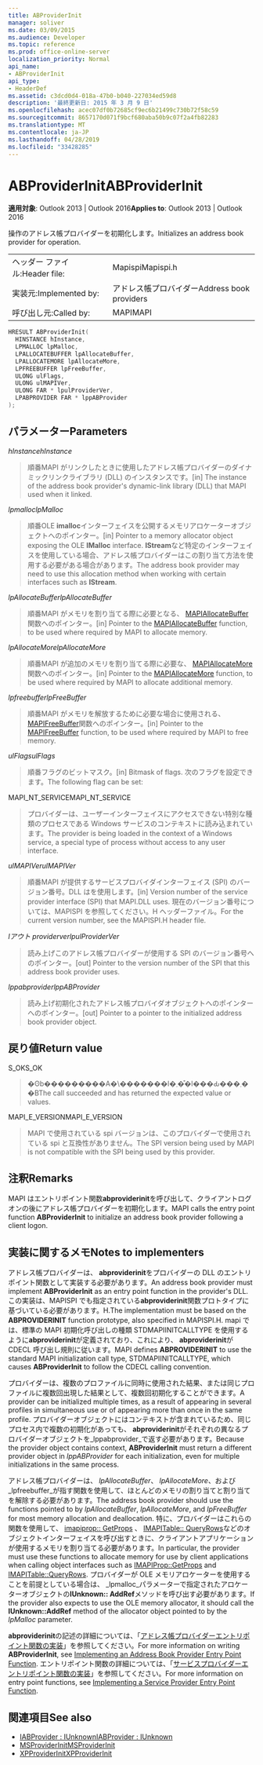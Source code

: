 ```yaml
---
title: ABProviderInit
manager: soliver
ms.date: 03/09/2015
ms.audience: Developer
ms.topic: reference
ms.prod: office-online-server
localization_priority: Normal
api_name:
- ABProviderInit
api_type:
- HeaderDef
ms.assetid: c3dcd0d4-018a-47b0-b040-227034ed59d8
description: '最終更新日: 2015 年 3 月 9 日'
ms.openlocfilehash: acec07df0b72685cf9ec6b21499c730b72f58c59
ms.sourcegitcommit: 8657170d071f9bcf680aba50b9c07f2a4fb82283
ms.translationtype: MT
ms.contentlocale: ja-JP
ms.lasthandoff: 04/28/2019
ms.locfileid: "33428285"
---
```

# <a name="abproviderinit"></a><span data-ttu-id="a25cb-103">ABProviderInit</span><span class="sxs-lookup"><span data-stu-id="a25cb-103">ABProviderInit</span></span>
 
<span data-ttu-id="a25cb-104">**適用対象**: Outlook 2013 | Outlook 2016</span><span class="sxs-lookup"><span data-stu-id="a25cb-104">**Applies to**: Outlook 2013 | Outlook 2016</span></span> 
  
<span data-ttu-id="a25cb-105">操作のアドレス帳プロバイダーを初期化します。</span><span class="sxs-lookup"><span data-stu-id="a25cb-105">Initializes an address book provider for operation.</span></span> 
  
|||
|:-----|:-----|
|<span data-ttu-id="a25cb-106">ヘッダー ファイル:</span><span class="sxs-lookup"><span data-stu-id="a25cb-106">Header file:</span></span>  <br/> |<span data-ttu-id="a25cb-107">Mapispi</span><span class="sxs-lookup"><span data-stu-id="a25cb-107">Mapispi.h</span></span>  <br/> |
|<span data-ttu-id="a25cb-108">実装元:</span><span class="sxs-lookup"><span data-stu-id="a25cb-108">Implemented by:</span></span>  <br/> |<span data-ttu-id="a25cb-109">アドレス帳プロバイダー</span><span class="sxs-lookup"><span data-stu-id="a25cb-109">Address book providers</span></span>  <br/> |
|<span data-ttu-id="a25cb-110">呼び出し元:</span><span class="sxs-lookup"><span data-stu-id="a25cb-110">Called by:</span></span>  <br/> |<span data-ttu-id="a25cb-111">MAPI</span><span class="sxs-lookup"><span data-stu-id="a25cb-111">MAPI</span></span>  <br/> |
   
```cpp
HRESULT ABProviderInit(
  HINSTANCE hInstance,
  LPMALLOC lpMalloc,
  LPALLOCATEBUFFER lpAllocateBuffer,
  LPALLOCATEMORE lpAllocateMore,
  LPFREEBUFFER lpFreeBuffer,
  ULONG ulFlags,
  ULONG ulMAPIVer,
  ULONG FAR * lpulProviderVer,
  LPABPROVIDER FAR * lppABProvider
);
```

## <a name="parameters"></a><span data-ttu-id="a25cb-112">パラメーター</span><span class="sxs-lookup"><span data-stu-id="a25cb-112">Parameters</span></span>

 <span data-ttu-id="a25cb-113">_hInstance_</span><span class="sxs-lookup"><span data-stu-id="a25cb-113">_hInstance_</span></span>
  
> <span data-ttu-id="a25cb-114">順番MAPI がリンクしたときに使用したアドレス帳プロバイダーのダイナミックリンクライブラリ (DLL) のインスタンスです。</span><span class="sxs-lookup"><span data-stu-id="a25cb-114">[in] The instance of the address book provider's dynamic-link library (DLL) that MAPI used when it linked.</span></span> 
    
 <span data-ttu-id="a25cb-115">_lpmalloc_</span><span class="sxs-lookup"><span data-stu-id="a25cb-115">_lpMalloc_</span></span>
  
> <span data-ttu-id="a25cb-116">順番OLE **imalloc**インターフェイスを公開するメモリアロケーターオブジェクトへのポインター。</span><span class="sxs-lookup"><span data-stu-id="a25cb-116">[in] Pointer to a memory allocator object exposing the OLE **IMalloc** interface.</span></span> <span data-ttu-id="a25cb-117">**IStream**など特定のインターフェイスを使用している場合、アドレス帳プロバイダーはこの割り当て方法を使用する必要がある場合があります。</span><span class="sxs-lookup"><span data-stu-id="a25cb-117">The address book provider may need to use this allocation method when working with certain interfaces such as **IStream**.</span></span> 
    
 <span data-ttu-id="a25cb-118">_lpAllocateBuffer_</span><span class="sxs-lookup"><span data-stu-id="a25cb-118">_lpAllocateBuffer_</span></span>
  
> <span data-ttu-id="a25cb-119">順番MAPI がメモリを割り当てる際に必要となる、 [MAPIAllocateBuffer](mapiallocatebuffer.md)関数へのポインター。</span><span class="sxs-lookup"><span data-stu-id="a25cb-119">[in] Pointer to the [MAPIAllocateBuffer](mapiallocatebuffer.md) function, to be used where required by MAPI to allocate memory.</span></span> 
    
 <span data-ttu-id="a25cb-120">_lpAllocateMore_</span><span class="sxs-lookup"><span data-stu-id="a25cb-120">_lpAllocateMore_</span></span>
  
> <span data-ttu-id="a25cb-121">順番MAPI が追加のメモリを割り当てる際に必要な、 [MAPIAllocateMore](mapiallocatemore.md)関数へのポインター。</span><span class="sxs-lookup"><span data-stu-id="a25cb-121">[in] Pointer to the [MAPIAllocateMore](mapiallocatemore.md) function, to be used where required by MAPI to allocate additional memory.</span></span> 
    
 <span data-ttu-id="a25cb-122">_lpfreebuffer_</span><span class="sxs-lookup"><span data-stu-id="a25cb-122">_lpFreeBuffer_</span></span>
  
> <span data-ttu-id="a25cb-123">順番MAPI がメモリを解放するために必要な場合に使用される、 [MAPIFreeBuffer](mapifreebuffer.md)関数へのポインター。</span><span class="sxs-lookup"><span data-stu-id="a25cb-123">[in] Pointer to the [MAPIFreeBuffer](mapifreebuffer.md) function, to be used where required by MAPI to free memory.</span></span> 
    
 <span data-ttu-id="a25cb-124">_ulFlags_</span><span class="sxs-lookup"><span data-stu-id="a25cb-124">_ulFlags_</span></span>
  
> <span data-ttu-id="a25cb-125">順番フラグのビットマスク。</span><span class="sxs-lookup"><span data-stu-id="a25cb-125">[in] Bitmask of flags.</span></span> <span data-ttu-id="a25cb-126">次のフラグを設定できます。</span><span class="sxs-lookup"><span data-stu-id="a25cb-126">The following flag can be set:</span></span>
    
<span data-ttu-id="a25cb-127">MAPI_NT_SERVICE</span><span class="sxs-lookup"><span data-stu-id="a25cb-127">MAPI_NT_SERVICE</span></span> 
  
> <span data-ttu-id="a25cb-128">プロバイダーは、ユーザーインターフェイスにアクセスできない特別な種類のプロセスである Windows サービスのコンテキストに読み込まれています。</span><span class="sxs-lookup"><span data-stu-id="a25cb-128">The provider is being loaded in the context of a Windows service, a special type of process without access to any user interface.</span></span> 
    
 <span data-ttu-id="a25cb-129">_ulMAPIVer_</span><span class="sxs-lookup"><span data-stu-id="a25cb-129">_ulMAPIVer_</span></span>
  
> <span data-ttu-id="a25cb-130">順番MAPI が提供するサービスプロバイダインターフェイス (SPI) のバージョン番号。DLL はを使用します。</span><span class="sxs-lookup"><span data-stu-id="a25cb-130">[in] Version number of the service provider interface (SPI) that MAPI.DLL uses.</span></span> <span data-ttu-id="a25cb-131">現在のバージョン番号については、MAPISPI を参照してください。H ヘッダーファイル。</span><span class="sxs-lookup"><span data-stu-id="a25cb-131">For the current version number, see the MAPISPI.H header file.</span></span> 
    
 <span data-ttu-id="a25cb-132">_lアウト providerver_</span><span class="sxs-lookup"><span data-stu-id="a25cb-132">_lpulProviderVer_</span></span>
  
> <span data-ttu-id="a25cb-133">読み上げこのアドレス帳プロバイダーが使用する SPI のバージョン番号へのポインター。</span><span class="sxs-lookup"><span data-stu-id="a25cb-133">[out] Pointer to the version number of the SPI that this address book provider uses.</span></span> 
    
 <span data-ttu-id="a25cb-134">_lppabprovider_</span><span class="sxs-lookup"><span data-stu-id="a25cb-134">_lppABProvider_</span></span>
  
> <span data-ttu-id="a25cb-135">読み上げ初期化されたアドレス帳プロバイダオブジェクトへのポインターへのポインター。</span><span class="sxs-lookup"><span data-stu-id="a25cb-135">[out] Pointer to a pointer to the initialized address book provider object.</span></span>
    
## <a name="return-value"></a><span data-ttu-id="a25cb-136">戻り値</span><span class="sxs-lookup"><span data-stu-id="a25cb-136">Return value</span></span>

<span data-ttu-id="a25cb-137">S_OK</span><span class="sxs-lookup"><span data-stu-id="a25cb-137">S_OK</span></span> 
  
> <span data-ttu-id="a25cb-138">�ʘb���������A�\�������l�܂��͒l���Ԃ���܂��B</span><span class="sxs-lookup"><span data-stu-id="a25cb-138">The call succeeded and has returned the expected value or values.</span></span> 
    
<span data-ttu-id="a25cb-139">MAPI_E_VERSION</span><span class="sxs-lookup"><span data-stu-id="a25cb-139">MAPI_E_VERSION</span></span> 
  
> <span data-ttu-id="a25cb-140">MAPI で使用されている spi バージョンは、このプロバイダーで使用されている spi と互換性がありません。</span><span class="sxs-lookup"><span data-stu-id="a25cb-140">The SPI version being used by MAPI is not compatible with the SPI being used by this provider.</span></span>
    
## <a name="remarks"></a><span data-ttu-id="a25cb-141">注釈</span><span class="sxs-lookup"><span data-stu-id="a25cb-141">Remarks</span></span>

<span data-ttu-id="a25cb-142">MAPI はエントリポイント関数**abproviderinit**を呼び出して、クライアントログオンの後にアドレス帳プロバイダーを初期化します。</span><span class="sxs-lookup"><span data-stu-id="a25cb-142">MAPI calls the entry point function **ABProviderInit** to initialize an address book provider following a client logon.</span></span> 
  
## <a name="notes-to-implementers"></a><span data-ttu-id="a25cb-143">実装に関するメモ</span><span class="sxs-lookup"><span data-stu-id="a25cb-143">Notes to implementers</span></span>

<span data-ttu-id="a25cb-144">アドレス帳プロバイダーは、 **abproviderinit**をプロバイダーの DLL のエントリポイント関数として実装する必要があります。</span><span class="sxs-lookup"><span data-stu-id="a25cb-144">An address book provider must implement **ABProviderInit** as an entry point function in the provider's DLL.</span></span> <span data-ttu-id="a25cb-145">この実装は、MAPISPI でも指定されている**abproviderinit**関数プロトタイプに基づいている必要があります。H.</span><span class="sxs-lookup"><span data-stu-id="a25cb-145">The implementation must be based on the **ABPROVIDERINIT** function prototype, also specified in MAPISPI.H.</span></span> <span data-ttu-id="a25cb-146">mapi では、標準の MAPI 初期化呼び出しの種類 STDMAPIINITCALLTYPE を使用するように**abproviderinit**が定義されており、これにより、 **abproviderinit**が CDECL 呼び出し規則に従います。</span><span class="sxs-lookup"><span data-stu-id="a25cb-146">MAPI defines **ABPROVIDERINIT** to use the standard MAPI initialization call type, STDMAPIINITCALLTYPE, which causes **ABProviderInit** to follow the CDECL calling convention.</span></span> 
  
<span data-ttu-id="a25cb-147">プロバイダーは、複数のプロファイルに同時に使用された結果、または同じプロファイルに複数回出現した結果として、複数回初期化することができます。</span><span class="sxs-lookup"><span data-stu-id="a25cb-147">A provider can be initialized multiple times, as a result of appearing in several profiles in simultaneous use or of appearing more than once in the same profile.</span></span> <span data-ttu-id="a25cb-148">プロバイダーオブジェクトにはコンテキストが含まれているため、同じプロセス内で複数の初期化があっても、 **abproviderinit**がそれぞれの異なるプロバイダーオブジェクトを_lppabprovider_で返す必要があります。</span><span class="sxs-lookup"><span data-stu-id="a25cb-148">Because the provider object contains context, **ABProviderInit** must return a different provider object in  _lppABProvider_ for each initialization, even for multiple initializations in the same process.</span></span> 
  
<span data-ttu-id="a25cb-149">アドレス帳プロバイダーは、 _lpAllocateBuffer_、 _lpAllocateMore_、および_lpfreebuffer_が指す関数を使用して、ほとんどのメモリの割り当てと割り当てを解除する必要があります。</span><span class="sxs-lookup"><span data-stu-id="a25cb-149">The address book provider should use the functions pointed to by  _lpAllocateBuffer_,  _lpAllocateMore_, and  _lpFreeBuffer_ for most memory allocation and deallocation.</span></span> <span data-ttu-id="a25cb-150">特に、プロバイダーはこれらの関数を使用して、 [imapiprop:: GetProps](imapiprop-getprops.md) 、 [IMAPITable:: QueryRows](imapitable-queryrows.md)などのオブジェクトインターフェイスを呼び出すときに、クライアントアプリケーションが使用するメモリを割り当てる必要があります。</span><span class="sxs-lookup"><span data-stu-id="a25cb-150">In particular, the provider must use these functions to allocate memory for use by client applications when calling object interfaces such as [IMAPIProp::GetProps](imapiprop-getprops.md) and [IMAPITable::QueryRows](imapitable-queryrows.md).</span></span> <span data-ttu-id="a25cb-151">プロバイダーが OLE メモリアロケーターを使用することを前提としている場合は、 _lpmalloc_パラメーターで指定されたアロケーターオブジェクトの**IUnknown:: AddRef**メソッドを呼び出す必要があります。</span><span class="sxs-lookup"><span data-stu-id="a25cb-151">If the provider also expects to use the OLE memory allocator, it should call the **IUnknown::AddRef** method of the allocator object pointed to by the  _lpMalloc_ parameter.</span></span> 
  
<span data-ttu-id="a25cb-152">**abproviderinit**の記述の詳細については、「[アドレス帳プロバイダーエントリポイント関数の実装](implementing-an-address-book-provider-entry-point-function.md)」を参照してください。</span><span class="sxs-lookup"><span data-stu-id="a25cb-152">For more information on writing **ABProviderInit**, see [Implementing an Address Book Provider Entry Point Function](implementing-an-address-book-provider-entry-point-function.md).</span></span> <span data-ttu-id="a25cb-153">エントリポイント関数の詳細については、「[サービスプロバイダーエントリポイント関数の実装](implementing-a-service-provider-entry-point-function.md)」を参照してください。</span><span class="sxs-lookup"><span data-stu-id="a25cb-153">For more information on entry point functions, see [Implementing a Service Provider Entry Point Function](implementing-a-service-provider-entry-point-function.md).</span></span> 
  
## <a name="see-also"></a><span data-ttu-id="a25cb-154">関連項目</span><span class="sxs-lookup"><span data-stu-id="a25cb-154">See also</span></span>

- [<span data-ttu-id="a25cb-155">IABProvider : IUnknown</span><span class="sxs-lookup"><span data-stu-id="a25cb-155">IABProvider : IUnknown</span></span>](iabprovideriunknown.md) 
- [<span data-ttu-id="a25cb-156">MSProviderInit</span><span class="sxs-lookup"><span data-stu-id="a25cb-156">MSProviderInit</span></span>](msproviderinit.md)
- [<span data-ttu-id="a25cb-157">XPProviderInit</span><span class="sxs-lookup"><span data-stu-id="a25cb-157">XPProviderInit</span></span>](xpproviderinit.md)

